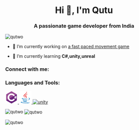 <h1 align="center">Hi 👋, I'm Qutu</h1>
<h3 align="center">A passionate game developer from India</h3>

<p align="left"> <img src="https://komarev.com/ghpvc/?username=qutwo&label=Profile%20views&color=0e75b6&style=flat" alt="qutwo" /> </p>

- 🔭 I’m currently working on [a fast paced movement game](https://github.com/NIGHTFURY2111/The-Big-One)

- 🌱 I’m currently learning **C#,unity,unreal**

<h3 align="left">Connect with me:</h3>
<p align="left">
</p>

<h3 align="left">Languages and Tools:</h3>
<p align="left"> <a href="https://www.w3schools.com/cs/" target="_blank" rel="noreferrer"> <img src="https://raw.githubusercontent.com/devicons/devicon/master/icons/csharp/csharp-original.svg" alt="csharp" width="40" height="40"/> </a> <a href="https://www.java.com" target="_blank" rel="noreferrer"> <img src="https://raw.githubusercontent.com/devicons/devicon/master/icons/java/java-original.svg" alt="java" width="40" height="40"/> </a> <a href="https://unity.com/" target="_blank" rel="noreferrer"> <img src="https://www.vectorlogo.zone/logos/unity3d/unity3d-icon.svg" alt="unity" width="40" height="40"/> </a> </p>

<p><img align="left" src="https://github-readme-stats.vercel.app/api/top-langs?username=qutwo&show_icons=true&locale=en&layout=compact" alt="qutwo" /></p>

<p>&nbsp;<img align="center" src="https://github-readme-stats.vercel.app/api?username=qutwo&show_icons=true&locale=en" alt="qutwo" /></p>

<p><img align="center" src="https://github-readme-streak-stats.herokuapp.com/?user=qutwo&" alt="qutwo" /></p>
